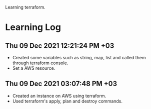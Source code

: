 Learning terraform.

# Learning Log
## Thu 09 Dec 2021 12:21:24 PM +03
- Created some variables such as string, map, list and called them through terraform console.
- Set a AWS resource.
## Thu 09 Dec 2021 03:07:48 PM +03
- Created an instance on AWS using terraform. 
- Used terraform's apply, plan and destroy commands.
